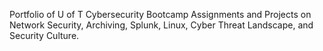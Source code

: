Portfolio of U of T Cybersecurity Bootcamp Assignments and Projects on
Network Security, Archiving, Splunk, Linux, Cyber Threat Landscape, and Security Culture.
